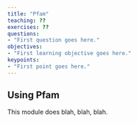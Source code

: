 ```yaml
---
title: "Pfam"
teaching: ??
exercises: ??
questions:
- "First question goes here."
objectives:
- "First learning objective goes here."
keypoints:
- "First point goes here."
---
```

## Using Pfam
This module does blah, blah, blah.
